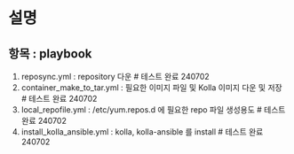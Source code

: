 # 설명
## 항목 : playbook
1. reposync.yml : repository 다운 # 테스트 완료 240702
2. container_make_to_tar.yml : 필요한 이미지 파일 및 Kolla 이미지 다운 및 저장 # 테스트 완료 240702
3. local_repofile.yml : /etc/yum.repos.d 에 필요한 repo 파일 생성용도 # 테스트 완료 240702
3. install_kolla_ansible.yml : kolla, kolla-ansible 를 install # 테스트 완료 240702
